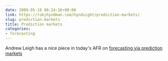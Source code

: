 ```yaml
---
date: 2009-05-18 08:24:16+00:00
link: https://robjhyndman.com/hyndsight/prediction-markets/
slug: prediction-markets
title: Prediction markets
categories:
- forecasting
---
```


Andrew Leigh has a nice piece in today's AFR on [forecasting via prediction markets](http://andrewleigh.com/?p=2083)
